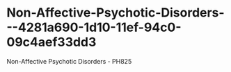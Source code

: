 # Non-Affective-Psychotic-Disorders---4281a690-1d10-11ef-94c0-09c4aef33dd3
Non-Affective Psychotic Disorders - PH825
